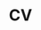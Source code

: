 ---
layout: page
title: CV
nav: true
nav_order: 5
dropdown: true
children: 
    - title: Resume
      newtab: true
      permalink: /assets/pdf/resume.pdf
    - title: Academic CV
      newtab: true
      permalink: /assets/pdf/cv.pdf
---